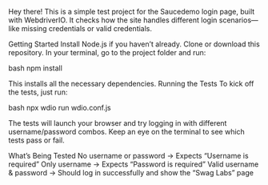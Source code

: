 Hey there! This is a simple test project for the Saucedemo login page, built with WebdriverIO. It checks how the site handles different login scenarios—like missing credentials or valid credentials.

Getting Started
Install Node.js if you haven’t already.
Clone or download this repository.
In your terminal, go to the project folder and run:

bash
npm install

This installs all the necessary dependencies.
Running the Tests
To kick off the tests, just run:

bash
npx wdio run wdio.conf.js

The tests will launch your browser and try logging in with different username/password combos. Keep an eye on the terminal to see which tests pass or fail.

What’s Being Tested
No username or password -> Expects “Username is required”
Only username -> Expects “Password is required”
Valid username & password -> Should log in successfully and show the “Swag Labs” page